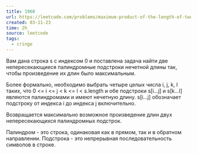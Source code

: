 ```yaml
---
title: 1960
url: https://leetcode.com/problems/maximum-product-of-the-length-of-two-palindromic-substrings/description/
created: 03-11-23
time: 2h
source: leetcode
tags:
  - cringe
---
```


Вам дана строка s с индексом 0 и поставлена задача найти две непересекающиеся палиндромные подстроки нечетной длины так, чтобы произведение их длин было максимальным.

Более формально, необходимо выбрать четыре целых числа i, j, k, l таких, что 0 <= i <= j < k <= l < s.length и обе подстроки s[i...j] и s[k...l] являются палиндромами и имеют нечетную длину. s[i...j] обозначает подстроку от индекса i до индекса j включительно.

Возвращается максимально возможное произведение длин двух непересекающихся палиндромных подстрок.

Палиндром - это строка, одинаковая как в прямом, так и в обратном направлении. Подстрока - это непрерывная последовательность символов в строке.
